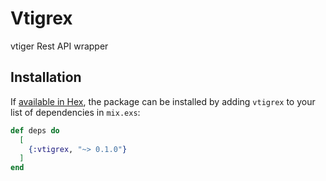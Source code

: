 # Vtigrex

vtiger Rest API wrapper

## Installation

If [available in Hex](https://hex.pm/docs/publish), the package can be installed
by adding `vtigrex` to your list of dependencies in `mix.exs`:

```elixir
def deps do
  [
    {:vtigrex, "~> 0.1.0"}
  ]
end
```
